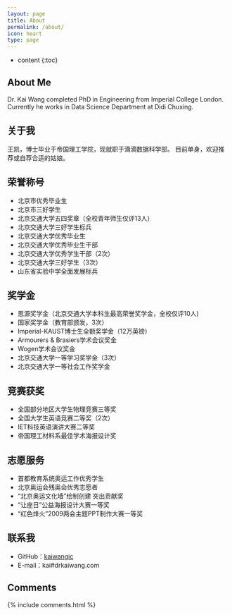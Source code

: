 ```yaml
---
layout: page
title: About
permalink: /about/
icon: heart
type: page
---
```


* content
{:toc}

## About Me
Dr. Kai Wang completed PhD in Engineering from Imperial College London. Currently he works in Data Science Department at Didi Chuxing.

## 关于我

王凯，博士毕业于帝国理工学院，现就职于滴滴数据科学部。
目前单身，欢迎推荐或自荐合适的姑娘。


## 荣誉称号

* 北京市优秀毕业生
* 北京市三好学生
* 北京交通大学五四奖章（全校青年师生仅评13人）
* 北京交通大学三好学生标兵
* 北京交通大学优秀毕业生
* 北京交通大学优秀毕业生干部
* 北京交通大学优秀学生干部（2次）
* 北京交通大学三好学生（3次）
* 山东省实验中学全面发展标兵


## 奖学金

* 思源奖学金（北京交通大学本科生最高荣誉奖学金，全校仅评10人)
* 国家奖学金（教育部颁发，3次）
* Imperial-KAUST博士生全额奖学金（12万英镑）
* Armourers & Brasiers学术会议奖金
* Wogen学术会议奖金
* 北京交通大学一等学习奖学金（3次）
* 北京交通大学一等社会工作奖学金


## 竞赛获奖

* 全国部分地区大学生物理竞赛三等奖
* 全国大学生英语竞赛二等奖（2次）
* IET科技英语演讲大赛二等奖
* 帝国理工材料系最佳学术海报设计奖


## 志愿服务
* 首都教育系统奥运工作优秀学生
* 北京奥运会残奥会优秀志愿者
* “北京奥运文化墙”绘制创建 突出贡献奖
* “让座日”公益海报设计大赛一等奖
* “红色烽火”2009两会主题PPT制作大赛一等奖


## 联系我

* GitHub：[kaiwangic](https://github.com/kaiwangic)
* E-mail：kai#drkaiwang.com




## Comments

{% include comments.html %}

